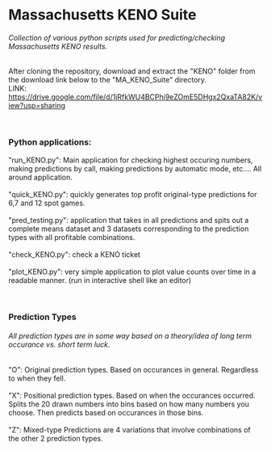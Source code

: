# Massachusetts KENO Suite
<h6>Collection of various python scripts used for predicting/checking Massachusetts KENO results.</h6>

After cloning the repository, download and extract the "KENO" folder from the download link below to the "MA_KENO_Suite" directory.
<br>LINK: https://drive.google.com/file/d/1jRfkWU4BCPhi9eZOmE5DHgx2QxaTA82K/view?usp=sharing

<br><h3>Python applications:</h3>
<p>"run_KENO.py": Main application for checking highest occuring numbers, making predictions by call, making predictions by automatic mode, etc.... All around application.
<br><br>"quick_KENO.py": quickly generates top profit original-type predictions for 6,7 and 12 spot games.
<br><br>"pred_testing.py": application that takes in all predictions and spits out a complete means dataset and 3 datasets corresponding to the prediction types with all profitable combinations.
<br><br>"check_KENO.py": check a KENO ticket
<br><br>"plot_KENO.py": very simple application to plot value counts over time in a readable manner. (run in interactive shell like an editor)


<br><h3>Prediction Types</h3>
<h6>All prediction types are in some way based on a theory/idea of long term occurance vs. short term luck.</h6>
<p>"O": Original prediction types. Based on occurances in general. Regardless to when they fell.
<br><br>"X": Positional prediction types. Based on when the occurances occurred. Splits the 20 drawn numbers into bins based on how many numbers you choose. Then predicts based on occurances in those bins.
<br><br>"Z": Mixed-type Predictions are 4 variations that involve combinations of the other 2 prediction types.</p>
